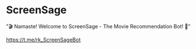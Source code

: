 # ScreenSage
"🎬 Namaste! Welcome to ScreenSage - The Movie Recommendation Bot! 🍿"

https://t.me/rk_ScreenSageBot
